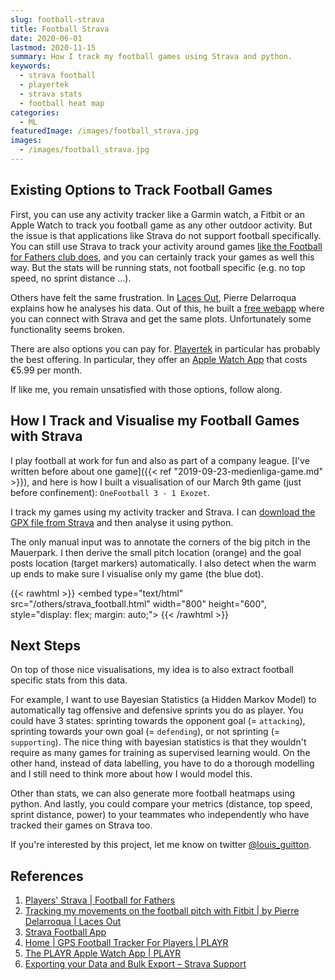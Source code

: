 ```yaml
---
slug: football-strava
title: Football Strava
date: 2020-06-01
lastmod: 2020-11-15
summary: How I track my football games using Strava and python.
keywords:
  - strava football
  - playertek
  - strava stats
  - football heat map
categories:
  - ML
featuredImage: /images/football_strava.jpg
images:
  - /images/football_strava.jpg
---
```


## Existing Options to Track Football Games

First, you can use any activity tracker like a Garmin watch, a Fitbit or an Apple Watch to track you football game as any other outdoor activity. But the issue is that applications like Strava do not support football specifically. You can still use Strava to track your activity around games [like the Football for Fathers club does](https://footballforfathers.co.uk/players-strava), and you can certainly track your games as well this way. But the stats will be running stats, not football specific (e.g. no top speed, no sprint distance ...).

Others have felt the same frustration. In [Laces Out](https://thelacesout.com/tracking-my-movements-on-the-football-pitch-with-fitbit-872726e99809), Pierre Delarroqua explains how he analyses his data. Out of this, he built a [free webapp](https://strava-football-app.herokuapp.com/) where you can connect with Strava and get the same plots. Unfortunately some functionality seems broken.

There are also options you can pay for. [Playertek](https://playr.catapultsports.com/eu/#) in particular has probably the best offering. In particular, they offer an [Apple Watch App](https://playr.catapultsports.com/eu/apple-watch/) that costs €5.99 per month.

If like me, you remain unsatisfied with those options, follow along.

## How I Track and Visualise my Football Games with Strava

I play football at work for fun and also as part of a company league.
[I've written before about one game]({{< ref "2019-09-23-medienliga-game.md" >}}), and here is how I built a visualisation of our
March 9th game (just before confinement): `OneFootball 3 - 1 Exozet`.

I track my games using my activity tracker and Strava.
I can [download the GPX file from Strava](https://support.strava.com/hc/en-us/articles/216918437-Exporting-your-Data-and-Bulk-Export) and then analyse it using python.

The only manual input was to annotate the corners of the big pitch in the Mauerpark.
I then derive the small pitch location (orange) and the goal posts location (target markers) automatically.
I also detect when the warm up ends to make sure I visualise only my game (the blue dot).

{{< rawhtml >}}
  <embed type="text/html" src="/others/strava_football.html" width="800" height="600", style="display: flex; margin: auto;">
{{< /rawhtml >}}

## Next Steps

On top of those nice visualisations, my idea is to also extract football specific stats from this data.

For example, I want to use Bayesian Statistics (a Hidden Markov Model) to automatically tag
offensive and defensive sprints you do as player. You could have 3 states: sprinting towards
the opponent goal (= `attacking`), sprinting towards your own goal (= `defending`), or not sprinting (= `supporting`).
The nice thing with bayesian statistics is that they wouldn't require as many games for training as supervised learning would.
On the other hand, instead of data labelling, you have to do a thorough modelling
and I still need to think more about how I would model this.

Other than stats, we can also generate more football heatmaps using python. And lastly, you could compare your metrics (distance, top speed, sprint distance, power) to your teammates who independently who have tracked their games on Strava too.

If you're interested by this project, let me know on twitter [@louis_guitton](https://twitter.com/louis_guitton).

## References

1. [Players' Strava | Football for Fathers](https://footballforfathers.co.uk/players-strava)
1. [Tracking my movements on the football pitch with Fitbit | by Pierre Delarroqua | Laces Out](https://thelacesout.com/tracking-my-movements-on-the-football-pitch-with-fitbit-872726e99809)
1. [Strava Football App](https://strava-football-app.herokuapp.com/)
1. [Home | GPS Football Tracker For Players | PLAYR](https://playr.catapultsports.com/eu/#)
1. [The PLAYR Apple Watch App | PLAYR](https://playr.catapultsports.com/eu/apple-watch/)
1. [Exporting your Data and Bulk Export – Strava Support](https://support.strava.com/hc/en-us/articles/216918437-Exporting-your-Data-and-Bulk-Export)
